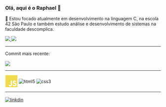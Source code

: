 ### Olá, aqui é o Raphael 👋
🌱 Estou focado atualmente em desenvolvimento na linguagem C, na escola 42 São Paulo e também estudo análise e desenvolvimento de sistemas na faculdade descomplica.

<!--
**raphaelz3/raphaelz3** is a ✨ _special_ ✨ repository because its `README.md` (this file) appears on your GitHub profile.

Here are some ideas to get you started:

- 🔭 I’m currently working on ...
- 🌱 I’m currently learning ...
- 👯 I’m looking to collaborate on ...
- 🤔 I’m looking for help with ...
- 💬 Ask me about ...
- 📫 How to reach me: ...
- 😄 Pronouns: ...
- ⚡ Fun fact: ...
-->
<a href="https://github.com/raphaelz3">
  <img height="180em" src="https://github-readme-stats.vercel.app/api?username=raphaelz3&show_icons=true&theme=react&include_all_commits=true&count_private=true"/>
  <img height="180em" src="https://github-readme-stats.vercel.app/api/top-langs/?username=raphaelz3&layout=compact&langs_count=7&theme=react"/>
</a>
  <hr>
  <p> Commit mais recente: </p>
    <a href="https://github.com/raphaelz3/controle_entregador](https://github.com/raphaelz3/Basecamp_42SP_retry">
  <img align="center" src="https://github-readme-stats.vercel.app/api/pin/?username=raphaelz3&repo=Basecamp_42SP_retry&theme=react" />
</a>
  <hr>
  <div>
    <img align="center" alt="js" height="40" width="40" src="https://raw.githubusercontent.com/devicons/devicon/master/icons/javascript/javascript-plain.svg">
    <img align="center" alt="html5" height="45" width="45" src="https://cdn-icons-png.flaticon.com/512/888/888859.png">
    <img align="center" alt="css3" height="45" width="45" src="https://cdn-icons-png.flaticon.com/512/888/888847.png">
  </div>
  <hr>
  <a href="https://www.linkedin.com/in/raphaelnascimento91/"><img align="center" alt="linkdin" height="45" width="45"  src="https://cdn-icons-png.flaticon.com/512/174/174857.png"></a>
  
